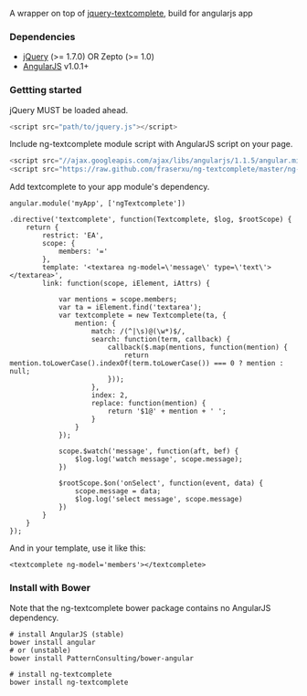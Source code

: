 A wrapper on top of [jquery-textcomplete](https://github.com/yuku-t/jquery-textcomplete), build for angularjs app

### Dependencies

* [jQuery](http://jquery.com) (>= 1.7.0) OR Zepto (>= 1.0)
* [AngularJS](http://angularjs.org) v1.0.1+


### Gettting started

jQuery MUST be loaded ahead.

```javascript
<script src="path/to/jquery.js"></script>
```

Include ng-textcomplete module script with AngularJS script on your page.

```javascript
<script src="//ajax.googleapis.com/ajax/libs/angularjs/1.1.5/angular.min.js"></script>
<script src="https://raw.github.com/fraserxu/ng-textcomplete/master/ng-textcomplete.js"></script>
```

Add textcomplete to your app module's dependency.

```
angular.module('myApp', ['ngTextcomplete'])

.directive('textcomplete', function(Textcomplete, $log, $rootScope) {
    return {
        restrict: 'EA',
        scope: {
            members: '='
        },
        template: '<textarea ng-model=\'message\' type=\'text\'></textarea>',
        link: function(scope, iElement, iAttrs) {

            var mentions = scope.members;
            var ta = iElement.find('textarea');
            var textcomplete = new Textcomplete(ta, {
                mention: {
                    match: /(^|\s)@(\w*)$/,
                    search: function(term, callback) {
                        callback($.map(mentions, function(mention) {
                            return mention.toLowerCase().indexOf(term.toLowerCase()) === 0 ? mention : null;
                        }));
                    },
                    index: 2,
                    replace: function(mention) {
                        return '$1@' + mention + ' ';
                    }
                }
            });

            scope.$watch('message', function(aft, bef) {
                $log.log('watch message', scope.message);
            })

            $rootScope.$on('onSelect', function(event, data) {
                scope.message = data;
                $log.log('select message', scope.message)
            })
        }
    }
});
```

And in your template, use it like this:
```
<textcomplete ng-model='members'></textcomplete>
```

### Install with Bower

Note that the ng-textcomplete bower package contains no AngularJS dependency.

```
# install AngularJS (stable)
bower install angular
# or (unstable)
bower install PatternConsulting/bower-angular

# install ng-textcomplete
bower install ng-textcomplete
```